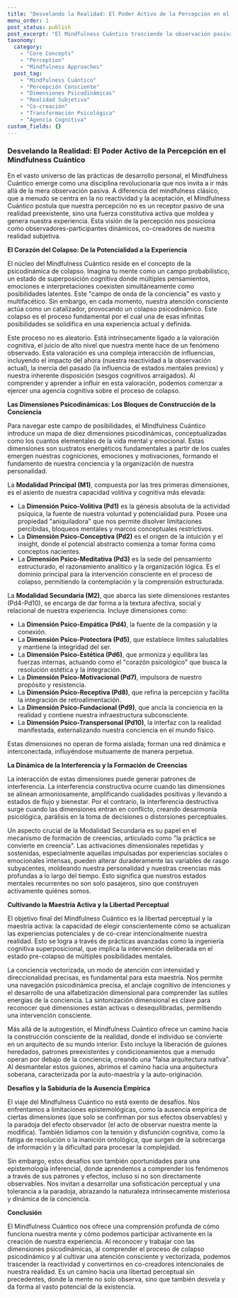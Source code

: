 ```yaml
---
title: "Desvelando la Realidad: El Poder Activo de la Percepción en el Mindfulness Cuántico"
menu_order: 1
post_status: publish
post_excerpt: "El Mindfulness Cuántico trasciende la observación pasiva, invitando a una interacción activa con la realidad. Explora cómo nuestra conciencia moldea la experiencia a través de las dimensiones psicodinámicas, ofreciendo un camino hacia la libertad perceptual y la co-creación intencional de nuestra realidad. Este enfoque nos empodera para ser arquitectos de nuestro mundo interior."
taxonomy:
  category:
    - "Core Concepts"
    - "Perception"
    - "Mindfulness Approaches"
  post_tag:
    - "Mindfulness Cuántico"
    - "Percepción Consciente"
    - "Dimensiones Psicodinámicas"
    - "Realidad Subjetiva"
    - "Co-creación"
    - "Transformación Psicológica"
    - "Agencia Cognitiva"
custom_fields: {}
---
```


### Desvelando la Realidad: El Poder Activo de la Percepción en el Mindfulness Cuántico

En el vasto universo de las prácticas de desarrollo personal, el Mindfulness Cuántico emerge como una disciplina revolucionaria que nos invita a ir más allá de la mera observación pasiva. A diferencia del mindfulness clásico, que a menudo se centra en la no reactividad y la aceptación, el Mindfulness Cuántico postula que nuestra percepción no es un receptor pasivo de una realidad preexistente, sino una fuerza constitutiva activa que moldea y genera nuestra experiencia. Esta visión de la percepción nos posiciona como observadores-participantes dinámicos, co-creadores de nuestra realidad subjetiva.

**El Corazón del Colapso: De la Potencialidad a la Experiencia**

El núcleo del Mindfulness Cuántico reside en el concepto de la psicodinámica de colapso. Imagina tu mente como un campo probabilístico, un estado de superposición cognitiva donde múltiples pensamientos, emociones e interpretaciones coexisten simultáneamente como posibilidades latentes. Este "campo de onda de la conciencia" es vasto y multifacético. Sin embargo, en cada momento, nuestra atención consciente actúa como un catalizador, provocando un colapso psicodinámico. Este colapso es el proceso fundamental por el cual una de esas infinitas posibilidades se solidifica en una experiencia actual y definida.

Este proceso no es aleatorio. Está intrínsecamente ligado a la valoración cognitiva, el juicio de alto nivel que nuestra mente hace de un fenómeno observado. Esta valoración es una compleja interacción de influencias, incluyendo el impacto del ahora (nuestra reactividad a la observación actual), la inercia del pasado (la influencia de estados mentales previos) y nuestra inherente disposición (sesgos cognitivos arraigados). Al comprender y aprender a influir en esta valoración, podemos comenzar a ejercer una agencia cognitiva sobre el proceso de colapso.

**Las Dimensiones Psicodinámicas: Los Bloques de Construcción de la Conciencia**

Para navegar este campo de posibilidades, el Mindfulness Cuántico introduce un mapa de diez dimensiones psicodinámicas, conceptualizadas como los cuantos elementales de la vida mental y emocional. Estas dimensiones son sustratos energéticos fundamentales a partir de los cuales emergen nuestras cogniciones, emociones y motivaciones, formando el fundamento de nuestra conciencia y la organización de nuestra personalidad.

La **Modalidad Principal (M1)**, compuesta por las tres primeras dimensiones, es el asiento de nuestra capacidad volitiva y cognitiva más elevada:

*   La **Dimensión Psico-Volitiva (Pd1)** es la génesis absoluta de la actividad psíquica, la fuente de nuestra voluntad y potencialidad pura. Posee una propiedad "aniquiladora" que nos permite disolver limitaciones percibidas, bloqueos mentales y marcos conceptuales restrictivos.
*   La **Dimensión Psico-Conceptiva (Pd2)** es el origen de la intuición y el insight, donde el potencial abstracto comienza a tomar forma como conceptos nacientes.
*   La **Dimensión Psico-Meditativa (Pd3)** es la sede del pensamiento estructurado, el razonamiento analítico y la organización lógica. Es el dominio principal para la intervención consciente en el proceso de colapso, permitiendo la contemplación y la comprensión estructurada.

La **Modalidad Secundaria (M2)**, que abarca las siete dimensiones restantes (Pd4-Pd10), se encarga de dar forma a la textura afectiva, social y relacional de nuestra experiencia. Incluye dimensiones como:

*   La **Dimensión Psico-Empática (Pd4)**, la fuente de la compasión y la conexión.
*   La **Dimensión Psico-Protectora (Pd5)**, que establece límites saludables y mantiene la integridad del ser.
*   La **Dimensión Psico-Estética (Pd6)**, que armoniza y equilibra las fuerzas internas, actuando como el "corazón psicológico" que busca la resolución estética y la integración.
*   La **Dimensión Psico-Motivacional (Pd7)**, impulsora de nuestro propósito y resistencia.
*   La **Dimensión Psico-Receptiva (Pd8)**, que refina la percepción y facilita la integración de retroalimentación.
*   La **Dimensión Psico-Fundacional (Pd9)**, que ancla la conciencia en la realidad y contiene nuestra infraestructura subconsciente.
*   La **Dimensión Psico-Transpersonal (Pd10)**, la interfaz con la realidad manifestada, externalizando nuestra conciencia en el mundo físico.

Estas dimensiones no operan de forma aislada; forman una red dinámica e interconectada, influyéndose mutuamente de manera perpetua.

**La Dinámica de la Interferencia y la Formación de Creencias**

La interacción de estas dimensiones puede generar patrones de interferencia. La interferencia constructiva ocurre cuando las dimensiones se alinean armoniosamente, amplificando cualidades positivas y llevando a estados de flujo y bienestar. Por el contrario, la interferencia destructiva surge cuando las dimensiones entran en conflicto, creando desarmonía psicológica, parálisis en la toma de decisiones o distorsiones perceptuales.

Un aspecto crucial de la Modalidad Secundaria es su papel en el mecanismo de formación de creencias, articulado como "la práctica se convierte en creencia". Las activaciones dimensionales repetidas y sostenidas, especialmente aquellas impulsadas por experiencias sociales o emocionales intensas, pueden alterar duraderamente las variables de rasgo subyacentes, moldeando nuestra personalidad y nuestras creencias más profundas a lo largo del tiempo. Esto significa que nuestros estados mentales recurrentes no son solo pasajeros, sino que construyen activamente quiénes somos.

**Cultivando la Maestría Activa y la Libertad Perceptual**

El objetivo final del Mindfulness Cuántico es la libertad perceptual y la maestría activa: la capacidad de elegir conscientemente cómo se actualizan las experiencias potenciales y de co-crear intencionalmente nuestra realidad. Esto se logra a través de prácticas avanzadas como la ingeniería cognitiva superposicional, que implica la intervención deliberada en el estado pre-colapso de múltiples posibilidades mentales.

La conciencia vectorizada, un modo de atención con intensidad y direccionalidad precisas, es fundamental para esta maestría. Nos permite una navegación psicodinámica precisa, el anclaje cognitivo de intenciones y el desarrollo de una alfabetización dimensional para comprender las sutiles energías de la conciencia. La sintonización dimensional es clave para reconocer qué dimensiones están activas o desequilibradas, permitiendo una intervención consciente.

Más allá de la autogestión, el Mindfulness Cuántico ofrece un camino hacia la construcción consciente de la realidad, donde el individuo se convierte en un arquitecto de su mundo interior. Esto incluye la liberación de guiones heredados, patrones preexistentes y condicionamientos que a menudo operan por debajo de la conciencia, creando una "falsa arquitectura nativa". Al desmantelar estos guiones, abrimos el camino hacia una arquitectura soberana, caracterizada por la auto-maestría y la auto-originación.

**Desafíos y la Sabiduría de la Ausencia Empírica**

El viaje del Mindfulness Cuántico no está exento de desafíos. Nos enfrentamos a limitaciones epistemológicas, como la ausencia empírica de ciertas dimensiones (que solo se confirman por sus efectos observables) y la paradoja del efecto observador (el acto de observar nuestra mente la modifica). También lidiamos con la tensión y disfunción cognitiva, como la fatiga de resolución o la inanición ontológica, que surgen de la sobrecarga de información y la dificultad para procesar la complejidad.

Sin embargo, estos desafíos son también oportunidades para una epistemología inferencial, donde aprendemos a comprender los fenómenos a través de sus patrones y efectos, incluso si no son directamente observables. Nos invitan a desarrollar una sofisticación perceptual y una tolerancia a la paradoja, abrazando la naturaleza intrínsecamente misteriosa y dinámica de la conciencia.

**Conclusión**

El Mindfulness Cuántico nos ofrece una comprensión profunda de cómo funciona nuestra mente y cómo podemos participar activamente en la creación de nuestra experiencia. Al reconocer y trabajar con las dimensiones psicodinámicas, al comprender el proceso de colapso psicodinámico y al cultivar una atención consciente y vectorizada, podemos trascender la reactividad y convertirnos en co-creadores intencionales de nuestra realidad. Es un camino hacia una libertad perceptual sin precedentes, donde la mente no solo observa, sino que también desvela y da forma al vasto potencial de la existencia.